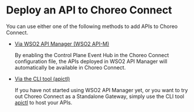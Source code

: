 # Deploy an API to Choreo Connect

You can use either one of the following methods to add APIs to Choreo Connect.

- [Via WSO2 API Manager (WSO2 API-M)]({{base_path}}/deploy-and-publish/deploy-on-gateway/choreo-connect/deploy-api/deploy-api-via-apim)

    By enabling the Control Plane Event Hub in the Choreo Connect configuration file, the APIs deployed in WSO2 API Manager will automatically be available in Choreo Connect. 

- [Via the CLI tool (apictl)]({{base_path}}/deploy-and-publish/deploy-on-gateway/choreo-connect/deploy-api/deploy-api-via-apictl)

    If you have not started using WSO2 API Manager yet, or you want to try out Choreo Connect as a Standalone Gateway, simply use the CLI tool [apictl](https://github.com/wso2/product-apim-tooling/releases) to host your APIs.
